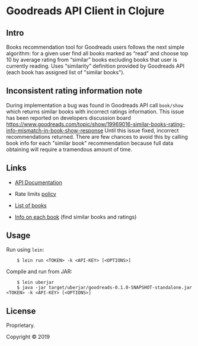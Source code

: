 # Goodreads API Client in Clojure

## Intro

Books recommendation tool for Goodreads users follows the next simple algorithm:
for a given user find all books marked as “read” and choose top 10 by average rating from “similar”
books excluding books that user is currently reading. Uses “similarity” definition provided by
Goodreads API (each book has assigned list of "similar books").

## Inconsistent rating information note

During implementation a bug was found in Goodreads API call `book/show` which returns similar books with incorrect 
ratings information. This issue has been reported on developers discussion board https://www.goodreads.com/topic/show/19969016-similar-books-rating-info-mismatch-in-book-show-response
Until this issue fixed, incorrect recommendations returned. There are few chances to avoid this by calling book info for each "similar book" recommendation because full data obtaining will require a tramendous amount of time.

## Links

* [API Documentation](https://www.goodreads.com/api/index)

* Rate limits [policy](https://www.goodreads.com/topic/show/17540788-what-s-rate-limit-of-your-api#comment_141992829)

* [List of books](https://www.goodreads.com/api/index#reviews.list)

* [Info on each book](https://www.goodreads.com/api/index#book.show) (find similar books and ratings)

## Usage

Run using `lein`:

```shell
    $ lein run <TOKEN> -k <API-KEY> [<OPTIONS>]
```

Compile and run from JAR:

```shell
    $ lein uberjar
    $ java -jar target/uberjar/goodreads-0.1.0-SNAPSHOT-standalone.jar <TOKEN> -k <API-KEY> [<OPTIONS>]
```

## License

Proprietary.

Copyright © 2019
